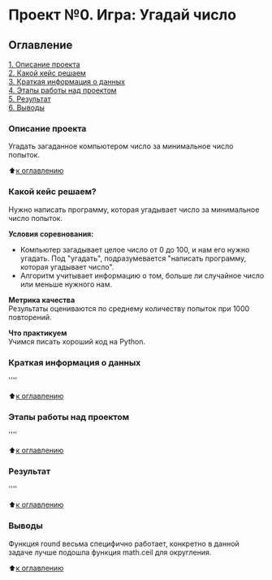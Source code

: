 # Проект №0. Игра: Угадай число

## Оглавление
[1. Описание проекта](#Описание-проекта)  
[2. Какой кейс решаем](#Какой-кейс-решаем)  
[3. Краткая информация о данных](#Краткая-информация-о-данных)  
[4. Этапы работы над проектом](#Этапы-работы-над-проектом)  
[5. Результат](#Результат)  
[6. Выводы](#Выводы)  

### Описание проекта  
Угадать загаданное компьютером число за минимальное число попыток.

:arrow_up:[к оглавлению](#Оглавление)


### Какой кейс решаем?  
Нужно написать программу, которая угадывает число за минимальное число попыток.

**Условия соревнования:**
- Компьютер загадывает целое число от 0 до 100, и нам его нужно угадать. Под "угадать", подразумевается "написать программу, которая угадывает число".
- Алгоритм учитывает информацию о том, больше ли случайное число или меньше нужного нам.

**Метрика качества**  
Результаты оцениваются по среднему количеству попыток при 1000 повторений.  

**Что практикуем**  
Учимся писать хороший код на Python.


### Краткая информация о данных
''''

:arrow_up:[к оглавлению](#Оглавление)


### Этапы работы над проектом
''''

:arrow_up:[к оглавлению](#Оглавление)


### Результат
''''

:arrow_up:[к оглавлению](#Оглавление)


### Выводы
Функция round весьма специфично работает, конкретно в данной задаче лучше подошла функция math.ceil для округления.

:arrow_up:[к оглавлению](#Оглавление)